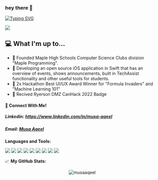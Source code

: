 ### hey there 👋

[![Typing SVG](https://readme-typing-svg.demolab.com?font=Helvetica&pause=1000&color=F7F7F7&width=435&lines=Student+and+Developer;Hackathon+Enthusiast+;4+years+of+coding+experience+;Software+Programming+Instructor+;Always+Learning;Musa+Aqeel)]()

![](https://komarev.com/ghpvc/?username=MusaAqeel)
## 💻 What I'm up to...
- 🔨 Founded Maple High Schools Computer Science Clubs division "Maple Programming". 
- 🔨 Developing an open source iOS application in Swift that has an overview of events, shows announcements, built in TechAssist functionality and other useful tools for students.
- 🥇  2x Hackathon Best UI/UX Award Winner for "Formula Invaders" and "Machine Learning 101"
- 👾  Recived Ryerson DMZ CanHack 2022 Badge

#### **📲 Connect With Me!**

##### Linkedin: https://www.linkedin.com/in/musa-aqeel
##### Email: [Musa Aqeel](mailto:musaaqeel2005@gmail.com?subject=[GitHub]%20Source%20Han%20Sans)






**Languages and Tools:**


<img src="https://img.shields.io/badge/Python-3776AB?style=for-the-badge&logo=python&logoColor=white"/> <img src="https://img.shields.io/badge/HTML-239120?style=for-the-badge&logo=html5&logoColor=white"/>
<img src="https://img.shields.io/badge/CSS-239120?&style=for-the-badge&logo=css3&logoColor=white"/>
<img src="https://img.shields.io/badge/JavaScript-323330?style=for-the-badge&logo=javascript&logoColor=F7DF1E"/>
<img src="https://img.shields.io/badge/Java-ED8B00?style=for-the-badge&logo=java&logoColor=white"/>
<img src="https://img.shields.io/badge/Visual_Studio-5C2D91?style=for-the-badge&logo=visual%20studio&logoColor=white"/>
<img src="https://img.shields.io/badge/IntelliJ_IDEA-000000.svg?style=for-the-badge&logo=intellij-idea&logoColor=white"/>
<img src="https://img.shields.io/badge/PyCharm-000000.svg?&style=for-the-badge&logo=PyCharm&logoColor=white"/>
<img src="https://img.shields.io/badge/mac%20os-000000?style=for-the-badge&logo=apple&logoColor=white"/>


📈 **My GitHub Stats:**  

<p align="center"> <img src="https://github-readme-stats.vercel.app/api?username=musaaqeel&show_icons=true&theme=prussian" alt="musaaqeel" />

